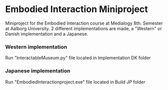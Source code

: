 # Embodied Interaction Miniproject

Miniproject for the Embodied Interaction course at Medialogy 8th. Semester at Aalborg University. 
2 different implementations are made, a "Western" or Danish implementation and a Japanese.

### Western implementation
Run "InteractableMuseum.py" file located in Implementation DK folder

### Japanese implementation
Run "EmbodiedInteractionproject.exe" file located in Build JP folder
